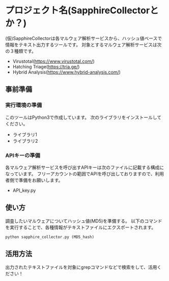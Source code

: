 # プロジェクト名(SapphireCollectorとか？)
(仮)SapphireCollectorは各マルウェア解析サービスから、ハッシュ値ベースで情報をテキスト出力するツールです。
対象とするマルウェア解析サービスは次の３種類です。
- Virustotal(https://www.virustotal.com/)
- Hatching Triage(https://tria.ge/)
- Hybrid Analysis(https://www.hybrid-analysis.com/)

## 事前準備
### 実行環境の準備
このツールはPython3で作成しています。
次のライブラリをインストールしてください。
- ライブラリ1
- ライブラリ2

### APIキーの準備
各マルウェア解析サービスを呼び出すAPIキーは次のファイルに記載する構成になっています。
フリーアカウントの範囲でAPIを呼び出しておりますので、利用者側で準備をお願いします。
- API_key.py

## 使い方
調査したいマルウェアについてハッシュ値(MD5)を準備する。
以下のコマンドを実行することで、各種情報がテキストファイルにエクスポートされます。

    python sapphire_collector.py (MD5_hash)

## 活用方法
出力されたテキストファイルを対象にgrepコマンドなどで検索をして、活用ください！

